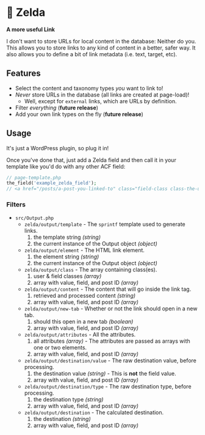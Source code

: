 # 👸 Zelda

**A more useful Link**

I don't want to store URLs for local content in the database: Neither do you. This allows you to store links to any kind of content in a better, safer way. It also allows you to define a bit of link metadata (i.e. text, target, etc).

## Features

- Select the content and taxonomy types *you* want to link to!
- *Never* store URLs in the database (all links are created at page-load)!
    - Well, except for `external` links, which are URLs by definition.
- Filter *everything* (**future release**)
- Add your own link types on the fly (**future release**)

## Usage

It's just a WordPress plugin, so plug it in!

Once you've done that, just add a Zelda field and then call it in your template like you'd do with any other ACF field:

```php
// page-template.php
the_field('example_zelda_field');
// <a href="/posts/a-post-you-linked-to" class="field-class class-the-user-set">Link Text!</a>
```

### Filters

- `src/Output.php`
    * `zelda/output/template` - The `sprintf` template used to generate links.
        1. the template string *(string)*
        2. the current instance of the Output object *(object)*
    * `zelda/output/element` - The HTML link element.
        1. the element string *(string)*
        2. the current instance of the Output object *(object)*
    * `zelda/output/class` - The array containing class(es).
        1. user & field classes *(array)*
        2. array with value, field, and post ID *(array)*
    * `zelda/output/content` - The content that will go inside the link tag.
        1. retrieved and processed content *(string)*
        2. array with value, field, and post ID *(array)*
    * `zelda/output/new-tab` - Whether or not the link should open in a new tab.
        1. should this open in a new tab *(boolean)*
        2. array with value, field, and post ID *(array)*
    * `zelda/output/attributes` - All the attributes.
        1. all attributes *(array)* - The attributes are passed as arrays with one or two elements.
        2. array with value, field, and post ID *(array)*
    * `zelda/output/destination/value` - The raw destination value, before processing.
        1. the destination value *(string)* - This is **not** the field value.
        2. array with value, field, and post ID *(array)*
    * `zelda/output/destination/type` - The raw destination type, before processing.
        1. the destination type *(string)*
        2. array with value, field, and post ID *(array)*
    * `zelda/output/destination` - The calculated destination.
        1. the destination *(string)*
        2. array with value, field, and post ID *(array)*
        